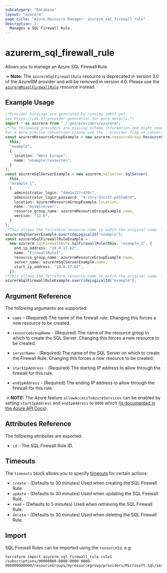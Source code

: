 ```yaml
---
subcategory: "Database"
layout: "azurerm"
page_title: "Azure Resource Manager: azurerm_sql_firewall_rule"
description: |-
  Manages a SQL Firewall Rule.
---
```


# azurerm\_sql\_firewall\_rule

Allows you to manage an Azure SQL Firewall Rule.

\-> **Note:** The `azurermSqlFirewallRule` resource is deprecated in version 3.0 of the AzureRM provider and will be removed in version 4.0. Please use the [`azurermMssqlFirewallRule`](https://registry.terraform.io/providers/hashicorp/azurerm/latest/docs/resources/mssql_firewall_rule) resource instead.

## Example Usage

```typescript
/*Provider bindings are generated by running cdktf get.
See https://cdk.tf/provider-generation for more details.*/
import * as azurerm from "./.gen/providers/azurerm";
/*The following providers are missing schema information and might need manual adjustments to synthesize correctly: azurerm.
For a more precise conversion please use the --provider flag in convert.*/
const azurermResourceGroupExample = new azurerm.resourceGroup.ResourceGroup(
  this,
  "example",
  {
    location: "West Europe",
    name: "example-resources",
  }
);
const azurermSqlServerExample = new azurerm.sqlServer.SqlServer(
  this,
  "example_1",
  {
    administrator_login: "4dm1n157r470r",
    administrator_login_password: "4-v3ry-53cr37-p455w0rd",
    location: azurermResourceGroupExample.location,
    name: "mysqlserver",
    resource_group_name: azurermResourceGroupExample.name,
    version: "12.0",
  }
);
/*This allows the Terraform resource name to match the original name. You can remove the call if you don't need them to match.*/
azurermSqlServerExample.overrideLogicalId("example");
const azurermSqlFirewallRuleExample =
  new azurerm.sqlFirewallRule.SqlFirewallRule(this, "example_2", {
    end_ip_address: "10.0.17.62",
    name: "FirewallRule1",
    resource_group_name: azurermResourceGroupExample.name,
    server_name: azurermSqlServerExample.name,
    start_ip_address: "10.0.17.62",
  });
/*This allows the Terraform resource name to match the original name. You can remove the call if you don't need them to match.*/
azurermSqlFirewallRuleExample.overrideLogicalId("example");

```

## Argument Reference

The following arguments are supported:

*   `name` - (Required) The name of the firewall rule. Changing this forces a new resource to be created.

*   `resourceGroupName` - (Required) The name of the resource group in which to create the SQL Server. Changing this forces a new resource to be created.

*   `serverName` - (Required) The name of the SQL Server on which to create the Firewall Rule. Changing this forces a new resource to be created.

*   `startIpAddress` - (Required) The starting IP address to allow through the firewall for this rule.

*   `endIpAddress` - (Required) The ending IP address to allow through the firewall for this rule.

\-> **NOTE:** The Azure feature `allowAccessToAzureServices` can be enabled by setting `startIpAddress` and `endIpAddress` to `0000` which ([is documented in the Azure API Docs](https://docs.microsoft.com/rest/api/sql/firewallrules/createorupdate)).

## Attributes Reference

The following attributes are exported:

* `id` - The SQL Firewall Rule ID.

## Timeouts

The `timeouts` block allows you to specify [timeouts](https://www.terraform.io/language/resources/syntax#operation-timeouts) for certain actions:

* `create` - (Defaults to 30 minutes) Used when creating the SQL Firewall Rule.
* `update` - (Defaults to 30 minutes) Used when updating the SQL Firewall Rule.
* `read` - (Defaults to 5 minutes) Used when retrieving the SQL Firewall Rule.
* `delete` - (Defaults to 30 minutes) Used when deleting the SQL Firewall Rule.

## Import

SQL Firewall Rules can be imported using the `resourceId`, e.g.

```shell
terraform import azurerm_sql_firewall_rule.rule1 /subscriptions/00000000-0000-0000-0000-000000000000/resourceGroups/myresourcegroup/providers/Microsoft.Sql/servers/myserver/firewallRules/rule1
```

